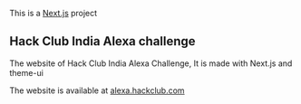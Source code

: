 This is a [Next.js](https://nextjs.org/) project 
## Hack Club India Alexa challenge
The website of Hack Club India Alexa Challenge, 
It is made with Next.js and theme-ui

The website is available at <a href="alexa.hackclub.com" >alexa.hackclub.com <a/>
